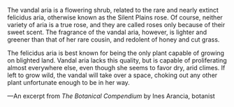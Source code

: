 The vandal aria is a flowering shrub, related to the rare and nearly extinct felicidus aria, otherwise known as the Silent Plains rose. Of course, neither variety of aria is a true rose, and they are called roses only because of their sweet scent. The fragrance of the vandal aria, however, is lighter and greener than that of her rare cousin, and redolent of honey and cut grass.

The felicidus aria is best known for being the only plant capable of growing on blighted land. Vandal aria lacks this quality, but is capable of proliferating almost everywhere else, even though she seems to favor dry, arid climes. If left to grow wild, the vandal will take over a space, choking out any other plant unfortunate enough to be in her way.

—An excerpt from <i> The Botanical Compendium </i> by Ines Arancia, botanist
